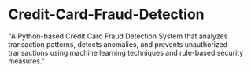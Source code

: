 # Credit-Card-Fraud-Detection
"A Python-based Credit Card Fraud Detection System that analyzes transaction patterns, detects anomalies, and prevents unauthorized transactions using machine learning techniques and rule-based security measures."
